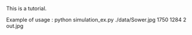 This is a tutorial.

Example of usage : 
python simulation_ex.py ./data/Sower.jpg 1750 1284 2 out.jpg

